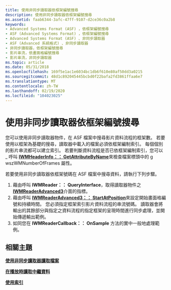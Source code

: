 ```yaml
---
title: 使用非同步讀取器依框架編號搜尋
description: 使用非同步讀取器依框架編號搜尋
ms.assetid: faab6344-3afc-47ff-9107-d2ce36c0a2b8
keywords:
- Advanced Systems Format (ASF) ，依框架編號搜尋
- ASF (Advanced Systems Format) ，依框架編號搜尋
- Advanced Systems Format (ASF) 、非同步讀取器
- ASF (Advanced 系統格式) 、非同步讀取器
- 非同步讀取器，依框架編號搜尋
- 影片串流，依畫面格編號搜尋
- 影片串流，非同步讀取器
ms.topic: article
ms.date: 05/31/2018
ms.openlocfilehash: 169f5e1ac1e6034bc1db6f610e80af50dd3a0215
ms.sourcegitcommit: 48d1c892045445bcbd0f22bafa2fd3861ffaa6e7
ms.translationtype: MT
ms.contentlocale: zh-TW
ms.lasthandoff: 02/19/2020
ms.locfileid: "104023025"
---
```

# <a name="to-seek-by-frame-number-using-the-asynchronous-reader"></a>使用非同步讀取器依框架編號搜尋

您可以使用非同步讀取器物件，在 ASF 檔案中搜尋影片資料流程的框架數。 若要使用以框架為基礎的搜尋，讀取器中載入的檔案必須依框架編制索引。 每個個別的影片串流都可以建立索引。 若要判斷資料流程是否已依框架編制索引，您可以 \_ 呼叫 [**IWMHeaderInfo：： GetAttributeByName**](/previous-versions/windows/desktop/api/Wmsdkidl/nf-wmsdkidl-iwmheaderinfo-getattributebyname)來檢查檔案標頭中的 g wszWMNumberOfFrames 屬性。

若要使用非同步讀取器依框架號碼在 ASF 檔案中搜尋資料，請執行下列步驟。

1.  藉由呼叫 **IWMReader：： QueryInterface**，取得讀取器物件之 [**IWMReaderAdvanced3**](/previous-versions/windows/desktop/api/wmsdkidl/nn-wmsdkidl-iwmreaderadvanced3)介面的指標。
2.  藉由呼叫 [**IWMReaderAdvanced3：： StartAtPosition**](/previous-versions/windows/desktop/api/Wmsdkidl/nf-wmsdkidl-iwmreaderadvanced3-startatposition)來設定開始畫面格編號和持續時間。 您必須指定框架索引影片資料流程的串流號碼。 讀取器會將輸出的其餘部分與指定之資料流程的指定框架的呈現時間進行同步處理，並開始傳遞輸出範例。
3.  如同您在 **IWMReaderCallback：： OnSample** 方法的實中一般地處理範例。

## <a name="related-topics"></a>相關主題

<dl> <dt>

[**使用非同步讀取器讀取檔案**](reading-files-with-the-asynchronous-reader.md)
</dt> <dt>

[**在播放時讀取中繼資料**](reading-metadata-at-playback.md)
</dt> <dt>

[**使用索引**](working-with-indexes.md)
</dt> </dl>

 

 




